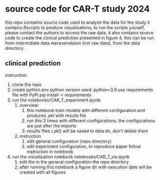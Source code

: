 # source code for CAR-T study 2024
this repo contatins source code used to analyze the data for the study
it contains Rscripts to produce visualizations, to run the scripts youself, please contact the authors to access the raw data,
it also contains source code to create the clinical prediction presented in figure 4, this can be run from intermidiate data represenataion (not raw data), from the data directory. 

## clinical prediction
instruction:
1. clone the repo
2. create python env
   python version used: python=3.9
   use requirements file with PyPi
   pip install -r requirements
3. run the notebooks/CAR_T_experiment.ipynb
   1. overview:
      1. this notebook train models with different configuration and produces .pkl with results file
      2. run this 3 times with different configurations, the configurations are just after the imports
      3. results files (.pkl) will be saved to data dir, don't delete them
   2. instruction
      1. edit general configuration (repo directory)
      2. edit experiment configuration, to reproduce paper follow instruction in notebook
4. run the visualization notebook notebooks/CAR_T_vis.ipynb
   1. edit the in the general configuration the repo directory
   2. after running this notebook a figure dir with execution date will be created with all figures
